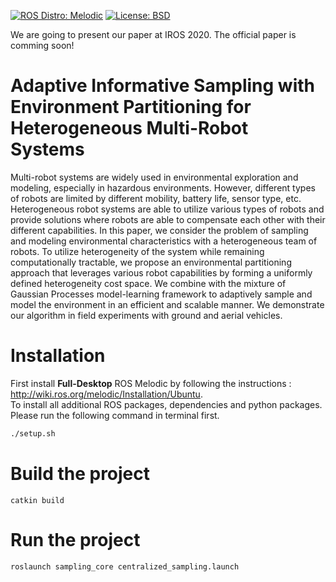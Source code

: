 [![ROS Distro: Melodic](https://img.shields.io/badge/ROS-Melodic-blue.svg)](http://wiki.ros.org/melodic)
[![License: BSD](https://img.shields.io/badge/License-BSD-yellow.svg)](./LICENSE)

We are going to present our paper at IROS 2020. The official paper is comming soon!

# Adaptive Informative Sampling with Environment Partitioning for Heterogeneous Multi-Robot Systems
Multi-robot systems are widely used in environmental exploration and modeling, especially in hazardous environments. However, different types of robots are limited by different mobility, battery life, sensor type, etc. Heterogeneous robot systems are able to utilize various types of robots and provide solutions where robots are able to compensate each other with their different capabilities. In this paper, we consider the problem of sampling and modeling environmental characteristics with a heterogeneous team of robots. To utilize heterogeneity of the system while remaining computationally tractable, we propose an environmental partitioning approach that leverages various robot capabilities by forming a uniformly defined heterogeneity cost space. We combine with the mixture of Gaussian Processes model-learning framework to adaptively sample and model the environment in an efficient and scalable manner. We demonstrate our algorithm in field experiments with ground and aerial vehicles.

# Installation
First install **Full-Desktop** ROS Melodic by following the instructions : http://wiki.ros.org/melodic/Installation/Ubuntu. <br />
To install all additional ROS packages, dependencies and python packages. Please run the following command in terminal first.
```bat
./setup.sh
```
# Build the project
```
catkin build
```
# Run the project
```bat
roslaunch sampling_core centralized_sampling.launch
```
